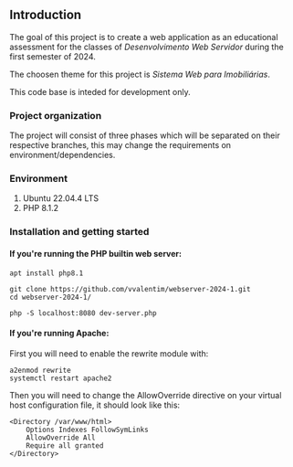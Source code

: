 ## Introduction

The goal of this project is to create a web application as an educational assessment for the classes of _Desenvolvimento Web Servidor_ during the first semester of 2024.

The choosen theme for this project is _Sistema Web para Imobiliárias_.

This code base is inteded for development only.

### Project organization

The project will consist of three phases which will be separated on their respective branches, this may change the requirements on environment/dependencies.

### Environment

1. Ubuntu 22.04.4 LTS
2. PHP 8.1.2

### Installation and getting started

#### If you're running the PHP builtin web server:

```
apt install php8.1

git clone https://github.com/vvalentim/webserver-2024-1.git
cd webserver-2024-1/

php -S localhost:8080 dev-server.php
```

#### If you're running Apache:

First you will need to enable the rewrite module with:

```
a2enmod rewrite
systemctl restart apache2
```

Then you will need to change the AllowOverride directive on your virtual host configuration file, it should look like this:

```
<Directory /var/www/html>
    Options Indexes FollowSymLinks
    AllowOverride All
    Require all granted
</Directory>
```
